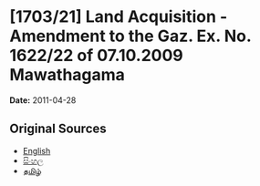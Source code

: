 # [1703/21] Land Acquisition - Amendment to the Gaz. Ex. No. 1622/22 of 07.10.2009 Mawathagama

**Date:** 2011-04-28

## Original Sources

- [English](https://documents.gov.lk/view/extra-gazettes/2011/4/1703-21_E.pdf)
- [සිංහල](https://documents.gov.lk/view/extra-gazettes/2011/4/1703-21_S.pdf)
- [தமிழ்](https://documents.gov.lk/view/extra-gazettes/2011/4/1703-21_T.pdf)
